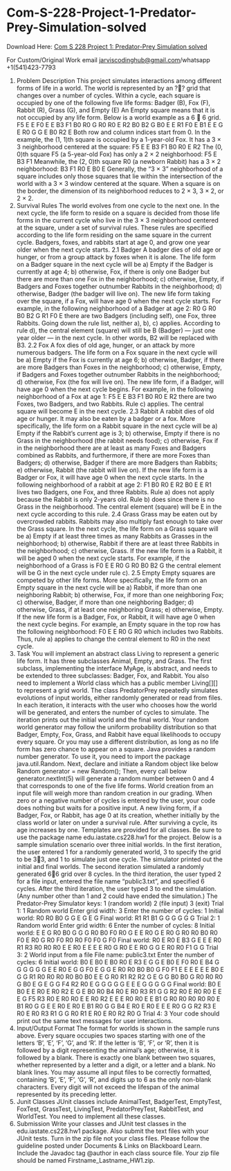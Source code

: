 # Com-S-228-Project-1-Predator-Prey-Simulation-solved

Download Here: [Com S 228 Project 1: Predator-Prey Simulation solved](https://jarviscodinghub.com/assignment/project-1-predator-prey-simulation-solution/)

For Custom/Original Work email jarviscodinghub@gmail.com/whatsapp +1(541)423-7793

1. Problem Description
This project simulates interactions among different forms of life in a world. The world is
represented by an ?? grid that changes over a number of cycles. Within a cycle, each square
is occupied by one of the following five life forms:
Badger (B), Fox (F), Rabbit (R), Grass (G), and Empty (E)
An Empty square means that it is not occupied by any life form.
Below is a world example as a 6  6 grid.
F5 E E F0 E E
B3 F1 B0 R0 G R0
R0 E R2 B0 B2 G
B0 E E R1 F0 E
B1 E E G E R0
G G E B0 R2 E
Both row and column indices start from 0. In the example, the (1, 1)th square is occupied by a
1-year-old Fox. It has a 3 × 3 neighborhood centered at the square:
F5 E E
B3 F1 B0
R0 E R2
The (0, 0)th square F5 (a 5-year-old Fox) has only a 2 × 2 neighborhood:
F5 E
B3 F1
Meanwhile, the (2, 0)th square R0 (a newborn Rabbit) has a 3 × 2 neighborhood:
B3 F1
R0 E
B0 E
Generally, the “3 × 3” neighborhood of a square includes only those squares that lie within the
intersection of the world with a 3 × 3 window centered at the square. When a square is on the
border, the dimension of its neighborhood reduces to 2 × 3, 3 × 2, or 2 × 2.
2. Survival Rules
The world evolves from one cycle to the next one. In the next cycle, the life form to reside on a
square is decided from those life forms in the current cycle who live in the 3 × 3 neighborhood
centered at the square, under a set of survival rules. These rules are specified according to the
life form residing on the same square in the current cycle. Badgers, foxes, and rabbits start at
age 0, and grow one year older when the next cycle starts.
2.1 Badger
A badger dies of old age or hunger, or from a group attack by foxes when it is alone. The life form
on a Badger square in the next cycle will be
a) Empty if the Badger is currently at age 4;
b) otherwise, Fox, if there is only one Badger but there are more than one Fox in the
neighborhood;
c) otherwise, Empty, if Badgers and Foxes together outnumber Rabbits in the neighborhood;
d) otherwise, Badger (the badger will live on).
The new life form taking over the square, if a Fox, will have age 0 when the next cycle starts.
For example, in the following neighborhood of a Badger at age 2:
R0 G R0
B0 B2 G
R1 F0 E
there are two Badgers (including self), one Fox, three Rabbits. Going down the rule list, neither
a), b), c) applies. According to rule d), the central element (square) will still be B (Badger) — just
one year older — in the next cycle. In other words, B2 will be replaced with B3.
2.2 Fox
A fox dies of old age, hunger, or an attack by more numerous badgers. The life form on a Fox
square in the next cycle will be
a) Empty if the Fox is currently at age 6;
b) otherwise, Badger, if there are more Badgers than Foxes in the neighborhood;
c) otherwise, Empty, if Badgers and Foxes together outnumber Rabbits in the neighborhood;
d) otherwise, Fox (the fox will live on).
The new life form, if a Badger, will have age 0 when the next cycle begins.
For example, in the following neighborhood of a Fox at age 1:
F5 E E
B3 F1 B0
R0 E R2
there are two Foxes, two Badgers, and two Rabbits. Rule c) applies. The central square will
become E in the next cycle.
2.3 Rabbit
A rabbit dies of old age or hunger. It may also be eaten by a badger or a fox. More
specifically, the life form on a Rabbit square in the next cycle will be
a) Empty if the Rabbit’s current age is 3;
b) otherwise, Empty if there is no Grass in the neighborhood (the rabbit needs food);
c) otherwise, Fox if in the neighborhood there are at least as many Foxes and Badgers
combined as Rabbits, and furthermore, if there are more Foxes than Badgers;
d) otherwise, Badger if there are more Badgers than Rabbits;
e) otherwise, Rabbit (the rabbit will live on).
If the new life form is a Badger or Fox, it will have age 0 when the next cycle starts.
In the following neighborhood of a rabbit at age 2:
F1 B0 R0
E R2 B0
E E R1
lives two Badgers, one Fox, and three Rabbits. Rule a) does not apply because the Rabbit is
only 2-years old. Rule b) does since there is no Grass in the neighborhood. The central element
(square) will be E in the next cycle according to this rule.
2.4 Grass
Grass may be eaten out by overcrowded rabbits. Rabbits may also multiply fast enough to take
over the Grass square. In the next cycle, the life form on a Grass square will be
a) Empty if at least three times as many Rabbits as Grasses in the neighborhood;
b) otherwise, Rabbit if there are at least three Rabbits in the neighborhood;
c) otherwise, Grass.
If the new life form is a Rabbit, it will be aged 0 when the next cycle starts.
For example, if the neighborhood of a Grass is
F0 E E
R0 G R0
B0 B2 G
the central element will be G in the next cycle under rule c).
2.5 Empty
Empty squares are competed by other life forms. More specifically, the life form on an Empty
square in the next cycle will be
a) Rabbit, if more than one neighboring Rabbit;
b) otherwise, Fox, if more than one neighboring Fox;
c) otherwise, Badger, if more than one neighboring Badger;
d) otherwise, Grass, if at least one neighboring Grass;
e) otherwise, Empty.
If the new life form is a Badger, Fox, or Rabbit, it will have age 0 when the next cycle begins.
For example, an Empty square in the top row has the following neighborhood:
F0 E E
R0 G R0
which includes two Rabbits. Thus, rule a) applies to change the central element to R0 in the next
cycle.
3. Task
You will implement an abstract class Living to represent a generic life form. It has three
subclasses Animal, Empty, and Grass. The first subclass, implementing the interface MyAge, is
abstract, and needs to be extended to three subclasses: Badger, Fox, and Rabbit. You also
need to implement a World class which has a public member Living[][] to represent a grid
world.
The class PredatorPrey repeatedly simulates evolutions of input worlds, either randomly
generated or read from files. In each iteration, it interacts with the user who chooses how the
world will be generated, and enters the number of cycles to simulate. The iteration prints out
the initial world and the final world.
Your random world generator may follow the uniform probability distribution so that Badger,
Empty, Fox, Grass, and Rabbit have equal likelihoods to occupy every square. Or you may use a
different distribution, as long as no life form has zero chance to appear on a square.
Java provides a random number generator. To use it, you need to import the package
java.util.Random. Next, declare and initiate a Random object like below
Random generator = new Random();
Then, every call below
generator.nextInt(5)
will generate a random number between 0 and 4 that corresponds to one of the five life forms.
World creation from an input file will weigh more than random creation in our grading. When
zero or a negative number of cycles is entered by the user, your code does nothing but waits for
a positive input.
A new living form, if a Badger, Fox, or Rabbit, has age 0 at its creation, whether initially by the
class world or later on under a survival rule. After surviving a cycle, its age increases by one.
Templates are provided for all classes. Be sure to use the package name
edu.iastate.cs228.hw1 for the project.
Below is a sample simulation scenario over three initial worlds. In the first iteration, the user
entered 1 for a randomly generated world, 3 to specify the grid to be 33, and 1 to simulate just
one cycle. The simulator printed out the initial and final worlds. The second iteration simulated
a randomly generated 66 grid over 8 cycles. In the third iteration, the user typed 2 for a file
input, entered the file name “public3.txt”, and specified 6 cycles. After the third iteration, the user
typed 3 to end the simulation. (Any number other than 1 and 2 could have ended the
simulation.)
The Predator-Prey Simulator
keys: 1 (random world) 2 (file input) 3 (exit)
Trial 1: 1
Random world
Enter grid width: 3
Enter the number of cycles: 1
Initial world:
R0 R0 B0
G G E
G E G
Final world:
R1 R1 B1
G G G
G G G
Trial 2: 1
Random world
Enter grid width: 6
Enter the number of cycles: 8
Initial world:
E E G R0 B0 G
G G R0 B0 F0 R0
G E E R0 G E
R0 G R0 R0 B0 R0
F0 E R0 G R0 F0
R0 R0 F0 F0 G F0
Final world:
R0 E R0 E B3 G
E E E R0 R1 R3
R0 R0 R0 E E R0
E E E E R0 G
R0 E E R0 G G
E R0 R0 F1 G G
Trial 3: 2
World input from a file
File name: public3.txt
Enter the number of cycles: 6
Initial world:
B0 E B0 E B0 R0 E R3 E G
G E B0 E F0 R0 E B4 G G
G G G G E E R0 E G G
F0 E G G E R0 R0 B0 B0 G
F0 F1 E E E E E E B0 E
G G R1 R0 R0 R0 R0 B0 B0 E
E G R0 R1 R2 R2 G E G G
B0 B0 G R0 R0 R0 G B0 E G
E G G F4 R2 R0 E G G G
G G E E E G G G G G
Final world:
B0 E B0 E E R0 E R0 R2 E
G E B0 R0 B4 R0 E R0 R3 R1
G G R2 R0 E R0 R0 E E E
G F5 R3 R0 E R0 R0 E E R0
R2 E E E R0 R0 E E B1 G
R0 R0 R0 R0 R0 E B1 R0 G G
E E R0 E R0 E B1 R0 G G
B4 E R0 E R0 E E E R0 G
G R2 R3 E R0 E R0 R3 R1 G
G R0 R1 E R0 E R0 R2 R0 G
Trial 4: 3
Your code should print out the same text messages for user interactions.
4. Input/Output Format
The format for worlds is shown in the sample runs above. Every square occupies two spaces
starting with one of the letters ‘B’, ‘E’, ‘F’, ‘G’, and ‘R’. If the letter is ‘B’, ‘F’, or ‘R’, then it is followed
by a digit representing the animal’s age; otherwise, it is followed by a blank. There is exactly
one blank between two squares, whether represented by a letter and a digit, or a letter and a
blank. No blank lines.
You may assume all input files to be correctly formatted, containing ‘B’, ‘E’, ‘F’, ‘G’, ‘R’, and digits
up to 6 as the only non-blank characters. Every digit will not exceed the lifespan of the animal
represented by its preceding letter.
5. Junit Classes
JUnit classes include AnimalTest, BadgerTest, EmptyTest, FoxTest, GrassTest, LivingTest,
PredatorPreyTest, RabbitTest, and WorldTest. You need to implement all these classes.
6. Submission
Write your classes and JUnit test classes in the edu.iastate.cs228.hw1 package. Also submit
the text files with your JUnit tests. Turn in the zip file not your class files. Please follow the
guideline posted under Documents & Links on Blackboard Learn.
Include the Javadoc tag @author in each class source file. Your zip file should be named
Firstname_Lastname_HW1.zip.
